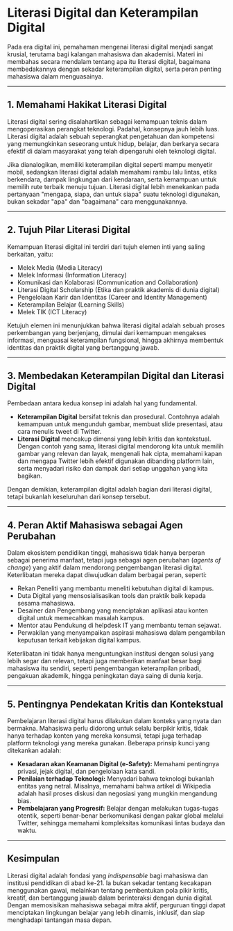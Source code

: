 
# Literasi Digital dan Keterampilan Digital

Pada era digital ini, pemahaman mengenai literasi digital menjadi sangat krusial, terutama bagi kalangan mahasiswa dan akademisi. Materi ini membahas secara mendalam tentang apa itu literasi digital, bagaimana membedakannya dengan sekadar keterampilan digital, serta peran penting mahasiswa dalam menguasainya.

---

## 1. Memahami Hakikat Literasi Digital

Literasi digital sering disalahartikan sebagai kemampuan teknis dalam mengoperasikan perangkat teknologi. Padahal, konsepnya jauh lebih luas. Literasi digital adalah sebuah seperangkat pengetahuan dan kompetensi yang memungkinkan seseorang untuk hidup, belajar, dan berkarya secara efektif di dalam masyarakat yang telah dipengaruhi oleh teknologi digital.

Jika dianalogikan, memiliki keterampilan digital seperti mampu menyetir mobil, sedangkan literasi digital adalah memahami rambu lalu lintas, etika berkendara, dampak lingkungan dari kendaraan, serta kemampuan untuk memilih rute terbaik menuju tujuan. Literasi digital lebih menekankan pada pertanyaan "mengapa, siapa, dan untuk siapa" suatu teknologi digunakan, bukan sekadar "apa" dan "bagaimana" cara menggunakannya.

---

## 2. Tujuh Pilar Literasi Digital

Kemampuan literasi digital ini terdiri dari tujuh elemen inti yang saling berkaitan, yaitu:

- Melek Media (Media Literacy)  
- Melek Informasi (Information Literacy)  
- Komunikasi dan Kolaborasi (Communication and Collaboration)  
- Literasi Digital Scholarship (Etika dan praktik akademis di dunia digital)  
- Pengelolaan Karir dan Identitas (Career and Identity Management)  
- Keterampilan Belajar (Learning Skills)  
- Melek TIK (ICT Literacy)  

Ketujuh elemen ini menunjukkan bahwa literasi digital adalah sebuah proses perkembangan yang berjenjang, dimulai dari kemampuan mengakses informasi, menguasai keterampilan fungsional, hingga akhirnya membentuk identitas dan praktik digital yang bertanggung jawab.

---

## 3. Membedakan Keterampilan Digital dan Literasi Digital

Pembedaan antara kedua konsep ini adalah hal yang fundamental.

- **Keterampilan Digital** bersifat teknis dan prosedural. Contohnya adalah kemampuan untuk mengunduh gambar, membuat slide presentasi, atau cara menulis tweet di Twitter.  
- **Literasi Digital** mencakup dimensi yang lebih kritis dan kontekstual. Dengan contoh yang sama, literasi digital mendorong kita untuk memilih gambar yang relevan dan layak, mengenali hak cipta, memahami kapan dan mengapa Twitter lebih efektif digunakan dibanding platform lain, serta menyadari risiko dan dampak dari setiap unggahan yang kita bagikan.

Dengan demikian, keterampilan digital adalah bagian dari literasi digital, tetapi bukanlah keseluruhan dari konsep tersebut.

---

## 4. Peran Aktif Mahasiswa sebagai Agen Perubahan

Dalam ekosistem pendidikan tinggi, mahasiswa tidak hanya berperan sebagai penerima manfaat, tetapi juga sebagai agen perubahan (*agents of change*) yang aktif dalam mendorong pengembangan literasi digital. Keterlibatan mereka dapat diwujudkan dalam berbagai peran, seperti:

- Rekan Peneliti yang membantu meneliti kebutuhan digital di kampus.  
- Duta Digital yang mensosialisasikan tools dan praktik baik kepada sesama mahasiswa.  
- Desainer dan Pengembang yang menciptakan aplikasi atau konten digital untuk memecahkan masalah kampus.  
- Mentor atau Pendukung di helpdesk IT yang membantu teman sejawat.  
- Perwakilan yang menyampaikan aspirasi mahasiswa dalam pengambilan keputusan terkait kebijakan digital kampus.  

Keterlibatan ini tidak hanya menguntungkan institusi dengan solusi yang lebih segar dan relevan, tetapi juga memberikan manfaat besar bagi mahasiswa itu sendiri, seperti pengembangan keterampilan pribadi, pengakuan akademik, hingga peningkatan daya saing di dunia kerja.

---

## 5. Pentingnya Pendekatan Kritis dan Kontekstual

Pembelajaran literasi digital harus dilakukan dalam konteks yang nyata dan bermakna. Mahasiswa perlu didorong untuk selalu berpikir kritis, tidak hanya terhadap konten yang mereka konsumsi, tetapi juga terhadap platform teknologi yang mereka gunakan. Beberapa prinsip kunci yang ditekankan adalah:

- **Kesadaran akan Keamanan Digital (e-Safety):** Memahami pentingnya privasi, jejak digital, dan pengelolaan kata sandi.  
- **Penilaian terhadap Teknologi:** Menyadari bahwa teknologi bukanlah entitas yang netral. Misalnya, memahami bahwa artikel di Wikipedia adalah hasil proses diskusi dan negosiasi yang mungkin mengandung bias.  
- **Pembelajaran yang Progresif:** Belajar dengan melakukan tugas-tugas otentik, seperti benar-benar berkomunikasi dengan pakar global melalui Twitter, sehingga memahami kompleksitas komunikasi lintas budaya dan waktu.  

---

## Kesimpulan

Literasi digital adalah fondasi yang *indispensable* bagi mahasiswa dan institusi pendidikan di abad ke-21. Ia bukan sekadar tentang kecakapan menggunakan gawai, melainkan tentang pembentukan pola pikir kritis, kreatif, dan bertanggung jawab dalam berinteraksi dengan dunia digital. Dengan memosisikan mahasiswa sebagai mitra aktif, perguruan tinggi dapat menciptakan lingkungan belajar yang lebih dinamis, inklusif, dan siap menghadapi tantangan masa depan.
